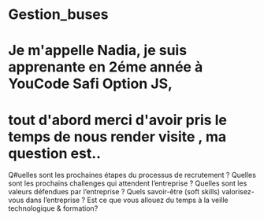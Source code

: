 # Gestion_buses
# Je m'appelle Nadia, je suis apprenante en 2éme année à YouCode Safi Option JS,
# tout d'abord merci d'avoir pris le temps de nous render visite , ma question est..
Q#uelles sont les prochaines étapes du processus de recrutement ?
Quelles sont les prochains challenges qui attendent l’entreprise ?
Quelles sont les valeurs défendues par l’entreprise ?
Quels savoir-être (soft skills) valorisez-vous dans l’entreprise ?
Est ce que vous allouez du temps à la veille technologique & formation?

